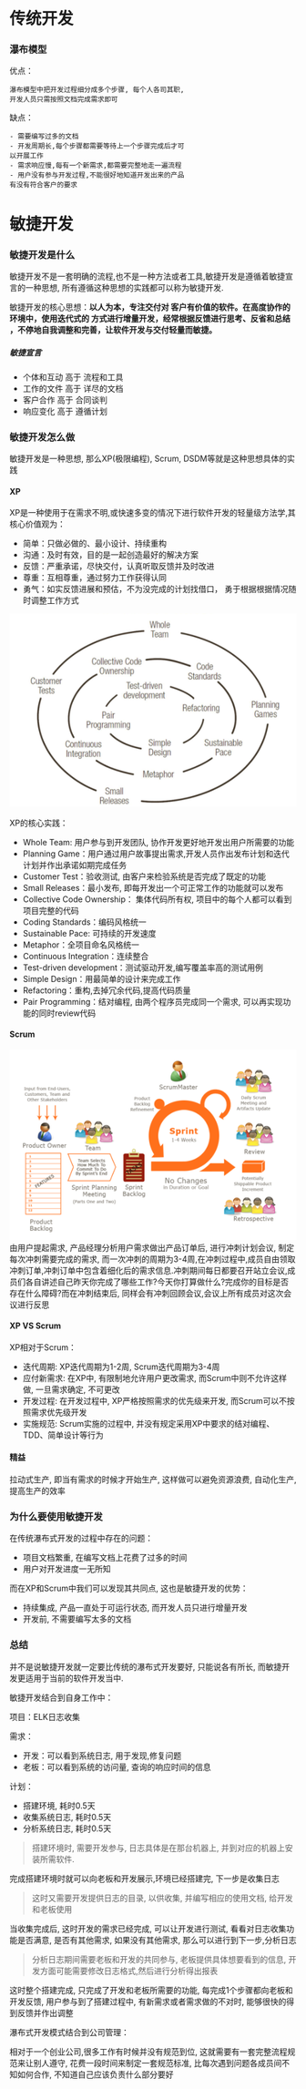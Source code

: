 # 传统开发
### 瀑布模型

优点：

    瀑布模型中把开发过程细分成多个步骤, 每个人各司其职,
    开发人员只需按照文档完成需求即可

缺点：

    - 需要编写过多的文档
    - 开发周期长,每个步骤都需要等待上一个步骤完成后才可
    以开展工作
    - 需求响应慢,每有一个新需求,都需要完整地走一遍流程
    - 用户没有参与开发过程,不能很好地知道开发出来的产品
    有没有符合客户的要求
    
    

# 敏捷开发

### 敏捷开发是什么
敏捷开发不是一套明确的流程,也不是一种方法或者工具,敏捷开发是遵循着敏捷宣言的一种思想, 所有遵循这种思想的实践都可以称为敏捷开发.

敏捷开发的核心思想：**以人为本，专注交付对
客户有价值的软件。在高度协作的环境中，使用迭代式的
方式进行增量开发，经常根据反馈进行思考、反省和总结
，不停地自我调整和完善，让软件开发与交付轻量而敏捷。**


##### 敏捷宣言
- 个体和互动 高于 流程和工具
- 工作的文件 高于 详尽的文档
- 客户合作 高于 合同谈判
- 响应变化 高于 遵循计划


### 敏捷开发怎么做
敏捷开发是一种思想, 那么XP(极限编程), Scrum, DSDM等就是这种思想具体的实践


#### XP
XP是一种使用于在需求不明,或快速多变的情况下进行软件开发的轻量级方法学,其核心价值观为：
- 简单：只做必做的、最小设计、持续重构
- 沟通：及时有效，目的是一起创造最好的解决方案
- 反馈：严重承诺，尽快交付，认真听取反馈并及时改进
- 尊重：互相尊重，通过努力工作获得认同
- 勇气：如实反馈进展和预估，不为没完成的计划找借口，
勇于根据根据情况随时调整工作方式

![](XP.png)

XP的核心实践：
- Whole Team: 用户参与到开发团队, 协作开发更好地开发出用户所需要的功能
- Planning Game：用户通过用户故事提出需求,开发人员作出发布计划和迭代计划并作出承诺如期完成任务
- Customer Test：验收测试, 由客户来检验系统是否完成了既定的功能
- Small Releases：最小发布, 即每开发出一个可正常工作的功能就可以发布
- Collective Code Ownership： 集体代码所有权, 项目中的每个人都可以看到项目完整的代码
- Coding Standards：编码风格统一
- Sustainable Pace: 可持续的开发速度
- Metaphor：全项目命名风格统一
- Continuous Integration：连续整合
- Test-driven development：测试驱动开发,编写覆盖率高的测试用例
- Simple Design：用最简单的设计来完成工作
- Refactoring：重构,去掉冗余代码,提高代码质量
- Pair Programming：结对编程, 由两个程序员完成同一个需求, 可以再实现功能的同时review代码



#### Scrum
![](Scrum.png)
由用户提起需求, 产品经理分析用户需求做出产品订单后, 进行冲刺计划会议, 制定每次冲刺需要完成的需求, 而一次冲刺的周期为3-4周,在冲刺过程中,成员自由领取冲刺订单,冲刺订单中包含着细化后的需求信息.冲刺期间每日都要召开站立会议,成员们各自讲述自己昨天你完成了哪些工作?今天你打算做什么?完成你的目标是否存在什么障碍?而在冲刺结束后, 同样会有冲刺回顾会议,会议上所有成员对这次会议进行反思


#### XP VS Scrum
XP相对于Scrum：
- 迭代周期: XP迭代周期为1-2周, Scrum迭代周期为3-4周
- 应付新需求: 在XP中, 有限制地允许用户更改需求, 而Scrum中则不允许这样做, 一旦需求确定, 不可更改
- 开发过程: 在开发过程中, XP严格按照需求的优先级来开发, 而Scrum可以不按照需求优先级开发
- 实施规范: Scrum实施的过程中, 并没有规定采用XP中要求的结对编程、TDD、简单设计等行为

#### 精益
拉动式生产, 即当有需求的时候才开始生产, 这样做可以避免资源浪费,
自动化生产, 提高生产的效率

### 为什么要使用敏捷开发
在传统瀑布式开发的过程中存在的问题：
- 项目文档繁重, 在编写文档上花费了过多的时间
- 用户对开发进度一无所知

而在XP和Scrum中我们可以发现其共同点, 这也是敏捷开发的优势：
- 持续集成, 产品一直处于可运行状态, 而开发人员只进行增量开发
- 开发前, 不需要编写太多的文档

### 总结
并不是说敏捷开发就一定要比传统的瀑布式开发要好, 只能说各有所长, 而敏捷开发更适用于当前的软件开发当中.



敏捷开发结合到自身工作中：

项目：ELK日志收集

需求：
- 开发：可以看到系统日志, 用于发现,修复问题
- 老板：可以看到系统的访问量, 查询的响应时间的信息

计划：
- 搭建环境, 耗时0.5天
- 收集系统日志, 耗时0.5天
- 分析系统日志, 耗时0.5天

> 搭建环境时, 需要开发参与, 日志具体是在那台机器上, 并到对应的机器上安装所需软件.

完成搭建环境时就可以向老板和开发展示,环境已经搭建完, 下一步是收集日志

> 这时又需要开发提供日志的目录, 以供收集, 并编写相应的使用文档, 给开发和老板使用

当收集完成后, 这时开发的需求已经完成, 可以让开发进行测试, 看看对日志收集功能是否满意, 是否有其他需求, 如果没有其他需求, 那么可以进行到下一步,分析日志

> 分析日志期间需要老板和开发的共同参与, 老板提供具体想要看到的信息, 开发方面可能需要修改日志格式,然后进行分析得出报表

这时整个搭建完成, 只完成了开发和老板所需要的功能, 每完成1个步骤都向老板和开发反馈, 用户参与到了搭建过程中, 有新需求或者需求做的不对时, 能够很快的得到反馈并作出调整

瀑布式开发模式结合到公司管理：

相对于一个创业公司,很多工作有时候并没有规范到位, 这就需要有一套完整流程规范来让别人遵守, 花费一段时间来制定一套规范标准, 比每次遇到问题各成员间不知如何合作, 不知道自己应该负责什么部分要好

